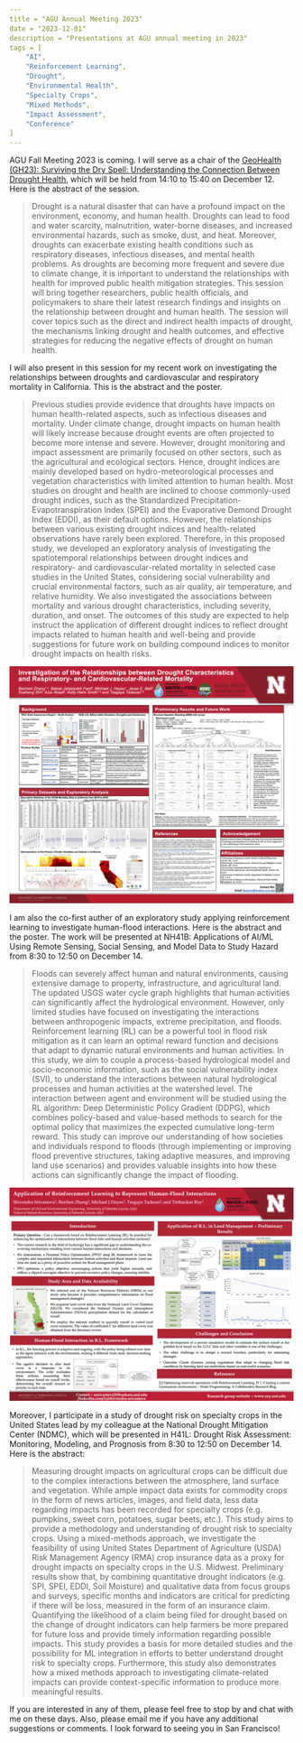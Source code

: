 ```yaml
---
title = "AGU Annual Meeting 2023"
date = "2023-12-01"
description = "Presentations at AGU annual meeting in 2023"
tags = [
    "AI",
    "Reinforcement Learning",
    "Drought",
    "Environmental Health",
    "Specialty Crops",
    "Mixed Methods",
    "Impact Assessment",
    "Conference"
]
---
```


AGU Fall Meeting 2023 is coming. I will serve as a chair of the [GeoHealth (GH23): Surviving the Dry Spell: Understanding the Connection Between Drought Health](https://eppro01.ativ.me/web/page.php?page=Session&project=AGU23&id=s203530-159926), which will be held from 14:10 to 15:40 on December 12. Here is the abstract of the session.

> Drought is a natural disaster that can have a profound impact on the  environment, economy, and human health. Droughts can lead to food and  water scarcity, malnutrition, water-borne diseases, and increased  environmental hazards, such as smoke, dust, and heat. Moreover, droughts can exacerbate existing health conditions such as respiratory diseases, infectious diseases, and mental health problems. As droughts are  becoming more frequent and severe due to climate change, it is important to understand the relationships with health for improved public health  mitigation strategies. This session will bring together researchers,  public health officials, and policymakers to share their latest research findings and insights on the relationship between drought and human  health. The session will cover topics such as the direct and indirect  health impacts of drought, the mechanisms linking drought and health  outcomes, and effective strategies for reducing the negative effects of  drought on human health.

I will also present in this session for my recent work on investigating the relationships between droughts and cardiovascular and respiratory mortality in California. This is the abstract and the poster.

> Previous studies provide evidence that droughts have impacts on human  health-related aspects, such as infectious diseases and mortality. Under climate change, drought impacts on human health will likely increase  because drought events are often projected to become more intense and  severe. However, drought monitoring and impact assessment are primarily  focused on other sectors, such as the agricultural and ecological  sectors. Hence, drought indices are mainly developed based on  hydro-meteorological processes and vegetation characteristics with  limited attention to human health. Most studies on drought and health  are inclined to choose commonly-used drought indices, such as the  Standardized Precipitation-Evapotranspiration Index (SPEI) and the  Evaporative Demond Drought Index (EDDI), as their default options.  However, the relationships between various existing drought indices and  health-related observations have rarely been explored. Therefore, in  this proposed study, we developed an exploratory analysis of  investigating the spatiotemporal relationships between drought indices  and respiratory- and cardiovascular-related mortality in selected case  studies in the United States, considering social vulnerability and  crucial environmental factors, such as air quality, air temperature, and relative humidity. We also investigated the associations between  mortality and various drought characteristics, including severity,  duration, and onset. The outcomes of this study are expected to help  instruct the application of different drought indices to reflect drought impacts related to human health and well-being and provide suggestions  for future work on building compound indices to monitor drought impacts  on health risks.
>

![{AGU2023_Environmental_Health}](/presentations/AGU2023_Environmental_Health.png)

I am also the co-first auther of an exploratory study applying reinforcement learning to investigate human-flood interactions. Here is the abstract and the poster. The work will be presented at NH41B: Applications of AI/ML Using Remote Sensing, Social Sensing, and Model Data to Study Hazard from 8:30 to 12:50 on December 14.

> Floods can severely affect human and natural environments, causing  extensive damage to property, infrastructure, and agricultural land. The updated USGS water cycle graph highlights that human activities can  significantly affect the hydrological environment. However, only limited studies have focused on investigating the interactions between  anthropogenic impacts, extreme precipitation, and floods. Reinforcement  learning (RL) can be a powerful tool in flood risk mitigation as it can  learn an optimal reward function and decisions that adapt to dynamic  natural environments and human activities. In this study, we aim to  couple a process-based hydrological model and socio-economic  information, such as the social vulnerability index (SVI), to understand the interactions between natural hydrological processes and human  activities at the watershed level. The interaction between agent and  environment will be studied using the RL algorithm: Deep Deterministic  Policy Gradient (DDPG), which combines policy-based and value-based  methods to search for the optimal policy that maximizes the expected  cumulative long-term reward. This study can improve our understanding of how societies and individuals respond to floods (through implementing  or improving flood preventive structures, taking adaptive measures, and  improving land use scenarios) and provides valuable insights into how  these actions can significantly change the impact of flooding.

![{AGU2023_Flood_Human_Interactions}](/presentations/AGU2023_Flood_Human_Interactions.png)

Moreover, I participate in a study of drought risk on specialty crops in the United States lead by my colleague at the National Drought Mitigation Center (NDMC), which will be presented in H41L: Drought Risk Assessment: Monitoring, Modeling, and Prognosis from 8:30 to 12:50 on December 14. Here is the abstract:

> Measuring drought impacts on agricultural crops can be difficult due to the complex interactions between the atmosphere, land surface and vegetation. While ample impact data exists for commodity crops in the form of news articles, images, and field data, less data regarding impacts has been recorded for specialty crops (e.g. pumpkins, sweet corn, potatoes, sugar beets, etc.). This study aims to provide a methodology and understanding of drought risk to specialty crops. Using a mixed-methods approach, we investigate the feasibility of using United States Department of Agriculture (USDA) Risk Management Agency (RMA) crop insurance data as a proxy for drought impacts on specialty crops in the U.S. Midwest. Preliminary results show that, by combining quantitative drought indicators (e.g. SPI, SPEI, EDDI, Soil Moisture) and qualitative data from focus groups and surveys, specific months and  indicators are critical for predicting if there will be loss, measured  in the form of an insurance claim. Quantifying the likelihood of a claim being filed for drought based on  the change of drought indicators can help farmers be more prepared for  future loss and provide timely information regarding possible impacts.  This study provides a basis for more detailed studies and the possibility for ML integration in efforts to better understand drought risk to specialty crops. Furthermore, this study also demonstrates how a mixed methods approach to investigating climate-related impacts can provide context-specific information to produce more meaningful results.

If you are interested in any of them, please feel free to stop by and chat with me on these days. Also, please  email me if you have any additional suggestions or comments. I look forward to seeing you in San Francisco!
